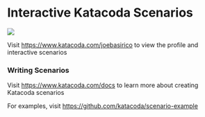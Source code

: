 # Interactive Katacoda Scenarios

[![](http://shields.katacoda.com/katacoda/joebasirico/count.svg)](https://www.katacoda.com/joebasirico "Get your profile on Katacoda.com")

Visit https://www.katacoda.com/joebasirico to view the profile and interactive scenarios

### Writing Scenarios
Visit https://www.katacoda.com/docs to learn more about creating Katacoda scenarios

For examples, visit https://github.com/katacoda/scenario-example

